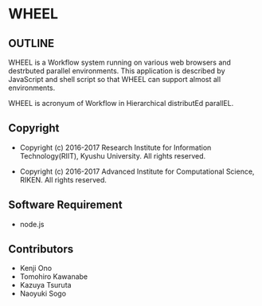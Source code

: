 # WHEEL


## OUTLINE

WHEEL is a Workflow system running on various web browsers and destrbuted parallel environments. This application is described by JavaScript and shell script so that WHEEL can support almost all environments.

WHEEL is acronyum of Workflow in Hierarchical distributEd parallEL.


## Copyright
- Copyright (c) 2016-2017 Research Institute for Information Technology(RIIT), Kyushu University. All rights reserved.
 
- Copyright (c) 2016-2017 Advanced Institute for Computational Science, RIKEN. All rights reserved.


## Software Requirement
- node.js



## Contributors

- Kenji Ono
- Tomohiro Kawanabe
- Kazuya Tsuruta
- Naoyuki Sogo

